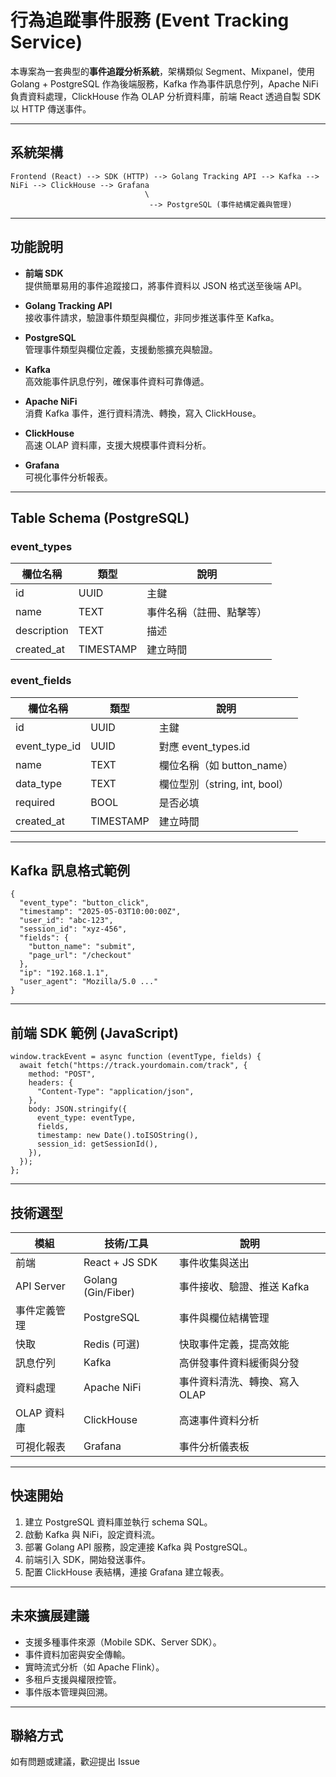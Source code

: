 # 行為追蹤事件服務 (Event Tracking Service)

本專案為一套典型的**事件追蹤分析系統**，架構類似 Segment、Mixpanel，使用 Golang + PostgreSQL 作為後端服務，Kafka 作為事件訊息佇列，Apache NiFi 負責資料處理，ClickHouse 作為 OLAP 分析資料庫，前端 React 透過自製 SDK 以 HTTP 傳送事件。

---

## 系統架構

```
Frontend (React) --> SDK (HTTP) --> Golang Tracking API --> Kafka --> NiFi --> ClickHouse --> Grafana
                              \
                               --> PostgreSQL (事件結構定義與管理)
```

---

## 功能說明

- **前端 SDK**  
  提供簡單易用的事件追蹤接口，將事件資料以 JSON 格式送至後端 API。

- **Golang Tracking API**  
  接收事件請求，驗證事件類型與欄位，非同步推送事件至 Kafka。

- **PostgreSQL**  
  管理事件類型與欄位定義，支援動態擴充與驗證。

- **Kafka**  
  高效能事件訊息佇列，確保事件資料可靠傳遞。

- **Apache NiFi**  
  消費 Kafka 事件，進行資料清洗、轉換，寫入 ClickHouse。

- **ClickHouse**  
  高速 OLAP 資料庫，支援大規模事件資料分析。

- **Grafana**  
  可視化事件分析報表。

---

## Table Schema (PostgreSQL)

### event_types

| 欄位名稱    | 類型      | 說明                     |
| ----------- | --------- | ------------------------ |
| id          | UUID      | 主鍵                     |
| name        | TEXT      | 事件名稱（註冊、點擊等） |
| description | TEXT      | 描述                     |
| created_at  | TIMESTAMP | 建立時間                 |

### event_fields

| 欄位名稱      | 類型      | 說明                          |
| ------------- | --------- | ----------------------------- |
| id            | UUID      | 主鍵                          |
| event_type_id | UUID      | 對應 event_types.id           |
| name          | TEXT      | 欄位名稱（如 button_name）    |
| data_type     | TEXT      | 欄位型別（string, int, bool） |
| required      | BOOL      | 是否必填                      |
| created_at    | TIMESTAMP | 建立時間                      |

---

## Kafka 訊息格式範例

```
{
  "event_type": "button_click",
  "timestamp": "2025-05-03T10:00:00Z",
  "user_id": "abc-123",
  "session_id": "xyz-456",
  "fields": {
    "button_name": "submit",
    "page_url": "/checkout"
  },
  "ip": "192.168.1.1",
  "user_agent": "Mozilla/5.0 ..."
}
```

---

## 前端 SDK 範例 (JavaScript)

```
window.trackEvent = async function (eventType, fields) {
  await fetch("https://track.yourdomain.com/track", {
    method: "POST",
    headers: {
      "Content-Type": "application/json",
    },
    body: JSON.stringify({
      event_type: eventType,
      fields,
      timestamp: new Date().toISOString(),
      session_id: getSessionId(),
    }),
  });
};
```

---

## 技術選型

| 模組         | 技術/工具          | 說明                          |
| ------------ | ------------------ | ----------------------------- |
| 前端         | React + JS SDK     | 事件收集與送出                |
| API Server   | Golang (Gin/Fiber) | 事件接收、驗證、推送 Kafka    |
| 事件定義管理 | PostgreSQL         | 事件與欄位結構管理            |
| 快取         | Redis (可選)       | 快取事件定義，提高效能        |
| 訊息佇列     | Kafka              | 高併發事件資料緩衝與分發      |
| 資料處理     | Apache NiFi        | 事件資料清洗、轉換、寫入 OLAP |
| OLAP 資料庫  | ClickHouse         | 高速事件資料分析              |
| 可視化報表   | Grafana            | 事件分析儀表板                |

---

## 快速開始

1. 建立 PostgreSQL 資料庫並執行 schema SQL。
2. 啟動 Kafka 與 NiFi，設定資料流。
3. 部署 Golang API 服務，設定連接 Kafka 與 PostgreSQL。
4. 前端引入 SDK，開始發送事件。
5. 配置 ClickHouse 表結構，連接 Grafana 建立報表。

---

## 未來擴展建議

- 支援多種事件來源（Mobile SDK、Server SDK）。
- 事件資料加密與安全傳輸。
- 實時流式分析（如 Apache Flink）。
- 多租戶支援與權限控管。
- 事件版本管理與回溯。

---

## 聯絡方式

如有問題或建議，歡迎提出 Issue
